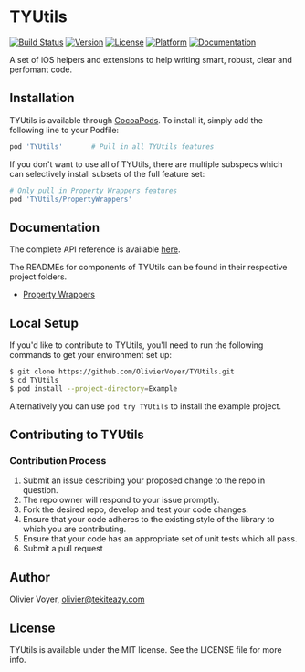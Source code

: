 # TYUtils

[![Build Status](https://travis-ci.com/OlivierVoyer/TYUtils.svg)](https://travis-ci.com/OlivierVoyer/TYUtils)
[![Version](https://img.shields.io/cocoapods/v/TYUtils.svg?style=flat)](https://cocoapods.org/pods/TYUtils)
[![License](https://img.shields.io/cocoapods/l/TYUtils.svg?style=flat)](https://cocoapods.org/pods/TYUtils)
[![Platform](https://img.shields.io/cocoapods/p/TYUtils.svg?style=flat)](https://cocoapods.org/pods/TYUtils)
[![Documentation](https://oliviervoyer.github.io/TYUtils/badge.svg)](https://oliviervoyer.github.io/TYUtils)

A set of iOS helpers and extensions to help writing smart, robust, clear and perfomant code.

## Installation

TYUtils is available through [CocoaPods](https://cocoapods.org). To install
it, simply add the following line to your Podfile:

```ruby
pod 'TYUtils'       # Pull in all TYUtils features
```

If you don't want to use all of TYUtils, there are multiple subspecs which can selectively install subsets of the full feature set:

```ruby
# Only pull in Property Wrappers features
pod 'TYUtils/PropertyWrappers'
```

## Documentation

The complete API reference is available [here](https://oliviervoyer.github.io/TYUtils).

The READMEs for components of TYUtils can be found in their respective
project folders.

- [Property Wrappers](Sources/Property%20Wrappers/README.md)

## Local Setup

If you'd like to contribute to TYUtils, you'll need to run the
following commands to get your environment set up:

```bash
$ git clone https://github.com/OlivierVoyer/TYUtils.git
$ cd TYUtils
$ pod install --project-directory=Example
```

Alternatively you can use `pod try TYUtils` to install the example project.

## Contributing to TYUtils

### Contribution Process

1. Submit an issue describing your proposed change to the repo in question.
1. The repo owner will respond to your issue promptly.
1. Fork the desired repo, develop and test your code changes.
1. Ensure that your code adheres to the existing style of the library to which
   you are contributing.
1. Ensure that your code has an appropriate set of unit tests which all pass.
1. Submit a pull request

## Author

Olivier Voyer, olivier@tekiteazy.com

## License

TYUtils is available under the MIT license. See the LICENSE file for more info.
